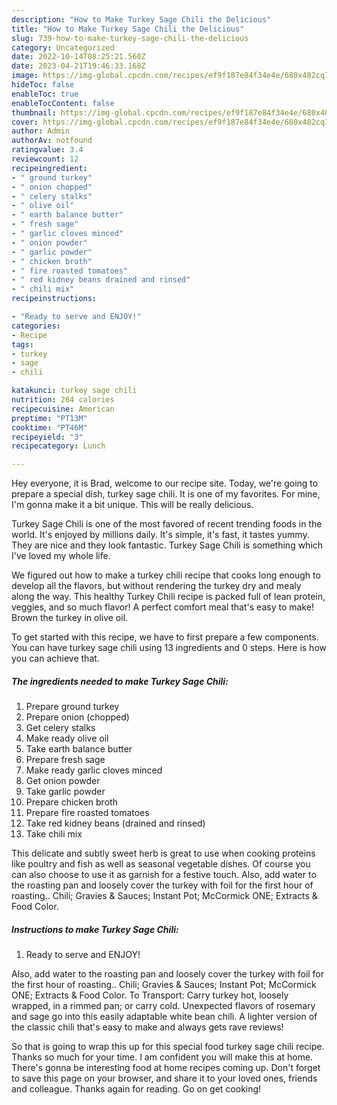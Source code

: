 ```yaml
---
description: "How to Make Turkey Sage Chili the Delicious"
title: "How to Make Turkey Sage Chili the Delicious"
slug: 739-how-to-make-turkey-sage-chili-the-delicious
category: Uncategorized
date: 2022-10-14T08:25:21.560Z
date: 2023-04-21T19:46:33.168Z
image: https://img-global.cpcdn.com/recipes/ef9f187e84f34e4e/680x482cq70/turkey-sage-chili-recipe-main-photo.jpg
hideToc: false
enableToc: true
enableTocContent: false
thumbnail: https://img-global.cpcdn.com/recipes/ef9f187e84f34e4e/680x482cq70/turkey-sage-chili-recipe-main-photo.jpg
cover: https://img-global.cpcdn.com/recipes/ef9f187e84f34e4e/680x482cq70/turkey-sage-chili-recipe-main-photo.jpg
author: Admin
authorAv: notfound
ratingvalue: 3.4
reviewcount: 12
recipeingredient:
- " ground turkey"
- " onion chopped"
- " celery stalks"
- " olive oil"
- " earth balance butter"
- " fresh sage"
- " garlic cloves minced"
- " onion powder"
- " garlic powder"
- " chicken broth"
- " fire roasted tomatoes"
- " red kidney beans drained and rinsed"
- " chili mix"
recipeinstructions:

- "Ready to serve and ENJOY!"
categories:
- Recipe
tags:
- turkey
- sage
- chili

katakunci: turkey sage chili 
nutrition: 264 calories
recipecuisine: American
preptime: "PT13M"
cooktime: "PT46M"
recipeyield: "3"
recipecategory: Lunch

---
```



Hey everyone, it is Brad, welcome to our recipe site. Today, we're going to prepare a special dish, turkey sage chili. It is one of my favorites. For mine, I'm gonna make it a bit unique. This will be really delicious.

Turkey Sage Chili is one of the most favored of recent trending foods in the world. It's enjoyed by millions daily. It's simple, it's fast, it tastes yummy. They are nice and they look fantastic. Turkey Sage Chili is something which I've loved my whole life.

We figured out how to make a turkey chili recipe that cooks long enough to develop all the flavors, but without rendering the turkey dry and mealy along the way. This healthy Turkey Chili recipe is packed full of lean protein, veggies, and so much flavor! A perfect comfort meal that&#39;s easy to make! Brown the turkey in olive oil.


To get started with this recipe, we have to first prepare a few components. You can have turkey sage chili using 13 ingredients and 0 steps. Here is how you can achieve that.

<!--inarticleads1-->

##### The ingredients needed to make Turkey Sage Chili:

1. Prepare  ground turkey
1. Prepare  onion (chopped)
1. Get  celery stalks
1. Make ready  olive oil
1. Take  earth balance butter
1. Prepare  fresh sage
1. Make ready  garlic cloves minced
1. Get  onion powder
1. Take  garlic powder
1. Prepare  chicken broth
1. Prepare  fire roasted tomatoes
1. Take  red kidney beans (drained and rinsed)
1. Take  chili mix


This delicate and subtly sweet herb is great to use when cooking proteins like poultry and fish as well as seasonal vegetable dishes. Of course you can also choose to use it as garnish for a festive touch. Also, add water to the roasting pan and loosely cover the turkey with foil for the first hour of roasting.. Chili; Gravies &amp; Sauces; Instant Pot; McCormick ONE; Extracts &amp; Food Color. 

<!--inarticleads2-->

##### Instructions to make Turkey Sage Chili:


1. Ready to serve and ENJOY!

Also, add water to the roasting pan and loosely cover the turkey with foil for the first hour of roasting.. Chili; Gravies &amp; Sauces; Instant Pot; McCormick ONE; Extracts &amp; Food Color. To Transport: Carry turkey hot, loosely wrapped, in a rimmed pan; or carry cold. Unexpected flavors of rosemary and sage go into this easily adaptable white bean chili. A lighter version of the classic chili that&#39;s easy to make and always gets rave reviews! 

So that is going to wrap this up for this special food turkey sage chili recipe. Thanks so much for your time. I am confident you will make this at home. There's gonna be interesting food at home recipes coming up. Don't forget to save this page on your browser, and share it to your loved ones, friends and colleague. Thanks again for reading. Go on get cooking!
